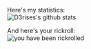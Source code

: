 Here's my statistics:  
![D3rises's github stats](https://github-readme-stats.vercel.app/api?username=D3rise&theme=onedark&show_icons=true)  

And here's your rickroll:  
![you have been rickrolled](https://i.imgur.com/duy5cLB.gif)  
